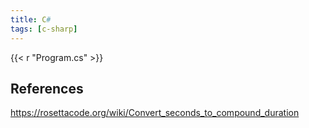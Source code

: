 ```yaml
---
title: C#
tags: [c-sharp]
---
```


{{< r "Program.cs" >}}

## References

<https://rosettacode.org/wiki/Convert_seconds_to_compound_duration>
